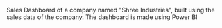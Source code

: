 Sales Dashboard of a company named "Shree Industries", built using the sales data of the company. The dashboard is made using Power BI
